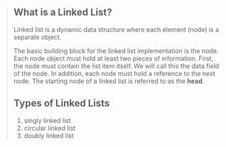 > ## What is a Linked List?
>
>  Linked list is a dynamic data structure where each element (node) is a separate object. 
>
>
> The basic building block for the linked list implementation is the node. Each node object must hold at least two pieces of information. First, the node must contain the list item itself. We will call this the data field of the node. In addition, each node must hold a reference to the next node. The starting node of a linked list is referred to as the **head**.
>
>
>## Types of Linked Lists
>
> 1.   singly linked list          
> 2.   circular linked list 
> 3.   doubly linked list
> 
>  
>     